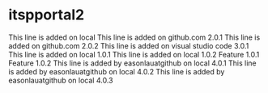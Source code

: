 # itspportal2
This line is added on local
This line is added on github.com 2.0.1
This line is added on github.com 2.0.2
This line is added on visual studio code 3.0.1
This line is added on local 1.0.1
This line is added on local 1.0.2
Feature 1.0.1
Feature 1.0.2
This line is added by easonlauatgithub on local 4.0.1
This line is added by easonlauatgithub on local 4.0.2
This line is added by easonlauatgithub on local 4.0.3